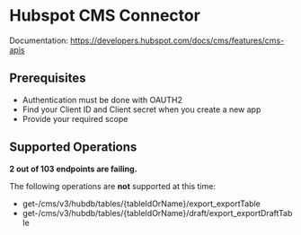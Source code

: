 # Hubspot CMS Connector

Documentation: https://developers.hubspot.com/docs/cms/features/cms-apis

## Prerequisites

 + Authentication must be done with OAUTH2
 + Find your Client ID and Client secret when you create a new app
 + Provide your required scope

## Supported Operations
**2 out of 103 endpoints are failing.**

The following operations are **not** supported at this time:
* get-/cms/v3/hubdb/tables/{tableIdOrName}/export_exportTable
* get-/cms/v3/hubdb/tables/{tableIdOrName}/draft/export_exportDraftTable
